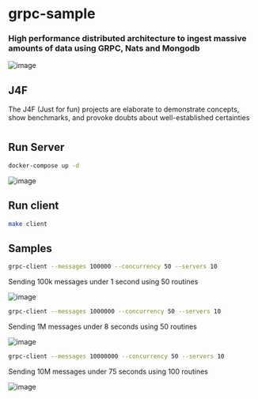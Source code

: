 # grpc-sample

### High performance distributed architecture to ingest massive amounts of data using GRPC, Nats and Mongodb

![image](doc/arch.png)

## J4F

The J4F (Just for fun) projects are elaborate to demonstrate concepts, show benchmarks, and provoke doubts about well-established certainties

#

## Run Server

```sh
docker-compose up -d
```

![image](doc/ps.png)


## Run client

```sh
make client
```

## Samples
```sh
grpc-client --messages 100000 --concurrency 50 --servers 10
```

Sending 100k messages under 1 second using 50 routines

![image](doc/100000.png)

```sh
grpc-client --messages 1000000 --concurrency 50 --servers 10
```
Sending 1M messages under 8 seconds using 50 routines

![image](doc/1000000.png)

```sh
grpc-client --messages 10000000 --concurrency 50 --servers 10
```
Sending 10M messages under 75 seconds using 100 routines

![image](doc/10000000.png)
